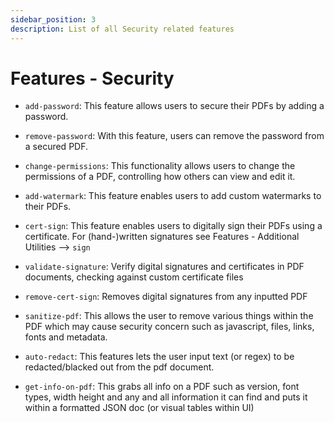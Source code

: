 ```yaml
---
sidebar_position: 3
description: List of all Security related features
---
```

# Features - Security

- `add-password`: This feature allows users to secure their PDFs by adding a password.

- `remove-password`: With this feature, users can remove the password from a secured PDF.

- `change-permissions`: This functionality allows users to change the permissions of a PDF, controlling how others can view and edit it.

- `add-watermark`: This feature enables users to add custom watermarks to their PDFs.

- `cert-sign`: This feature enables users to digitally sign their PDFs using a certificate. For (hand-)written signatures see Features - Additional Utilities --> `sign`

- `validate-signature`: Verify digital signatures and certificates in PDF documents, checking against custom certificate files

- `remove-cert-sign`: Removes digital signatures from any inputted PDF

- `sanitize-pdf`: This allows the user to remove various things within the PDF which may cause security concern such as javascript, files, links, fonts and metadata.

- `auto-redact`: This features lets the user input text (or regex) to be redacted/blacked out from the pdf document.

- `get-info-on-pdf`: This grabs all info on a PDF such as version, font types, width height and any and all information it can find and puts it within a formatted JSON doc (or visual tables within UI)
